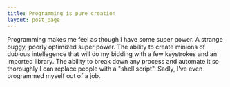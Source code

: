 ```yaml
---
title: Programming is pure creation
layout: post_page
---
```

Programming makes me feel as though I have some super power. A strange buggy, poorly optimized super power. 
The ability to create minions of dubious intellegence that will do my bidding with a few keystrokes and an imported library. The ability to break down any process and automate it so thoroughly I can replace people with a "shell script". Sadly, I've even programmed myself out of a job. 
